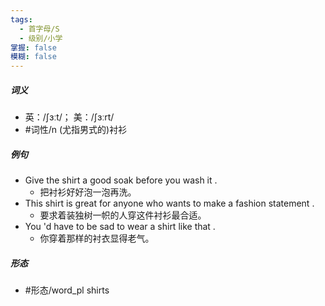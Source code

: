 ```yaml
---
tags:
  - 首字母/S
  - 级别/小学
掌握: false
模糊: false
---
```

##### 词义
- 英：/ʃɜːt/； 美：/ʃɜːrt/
- #词性/n  (尤指男式的)衬衫
##### 例句
- Give the shirt a good soak before you wash it .
	- 把衬衫好好泡一泡再洗。
- This shirt is great for anyone who wants to make a fashion statement .
	- 要求着装独树一帜的人穿这件衬衫最合适。
- You 'd have to be sad to wear a shirt like that .
	- 你穿着那样的衬衣显得老气。
##### 形态
- #形态/word_pl shirts
